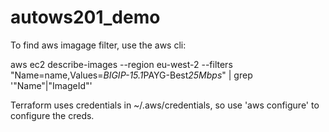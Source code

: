 # autows201_demo

To find aws imagage filter, use the aws cli:

aws ec2 describe-images --region eu-west-2 --filters "Name=name,Values=*BIGIP-15.1*PAYG-Best*25Mbps*" | grep '\"Name\"\|\"ImageId\"'

Terraform uses credentials in ~/.aws/credentials, so use 'aws configure' to configure the creds.

